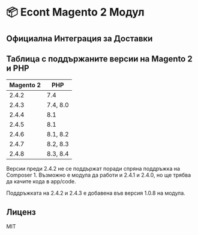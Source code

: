 # 📦 Econt Magento 2 Модул
## Официална Интеграция за Доставки

## Таблица с поддържаните версии на Magento 2 и PHP
| Magento 2| PHP |
|-------------------|-------------------------------------|
| 2.4.2 | 7.4 |
| 2.4.3 | 7.4, 8.0 |
| 2.4.4 | 8.1 |
| 2.4.5 | 8.1 |
| 2.4.6 | 8.1, 8.2| 
| 2.4.7 | 8.2, 8.3 |
| 2.4.8 | 8.3, 8.4 |

Версии преди 2.4.2 не се поддържат поради спряна поддръжка на Composer 1. Възможно е модула да работи и 2.4.1 и 2.4.0, но ще трябва да качите кода в app/code.

Поддръжката на 2.4.2 и 2.4.3 е добавена във версия 1.0.8 на модула.

## Лиценз

MIT
